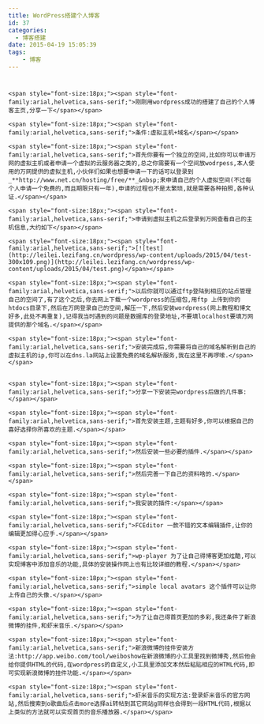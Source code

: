 ```yaml
---
title: WordPress搭建个人博客
id: 37
categories:
  - 博客搭建
date: 2015-04-19 15:05:39
tags:
    - 博客
---
```


# 
	<span style="font-size:18px;"><span style="font-family:arial,helvetica,sans-serif;">刚刚用wordpress成功的搭建了自己的个人博客主页,分享一下</span></span>

	<span style="font-size:18px;"><span style="font-family:arial,helvetica,sans-serif;">条件:虚拟主机+域名</span></span>

	<span style="font-size:18px;"><span style="font-family:arial,helvetica,sans-serif;">首先你要有一个独立的空间,比如你可以申请万网的虚拟主机或者申请一个虚拟的云服务器之类的,总之你需要有一个空间放wodrpess,本人使用的万网提供的虚拟主机,小伙伴们如果也想要申请一下的话可以登录到_**http://www.net.cn/hosting/free/**_&nbsp;来申请自己的个人虚拟空间(不过每个人申请一个免费的,而且期限只有一年),申请的过程也不是太繁琐,就是需要各种拍照,各种认证.</span></span>

	<span style="font-size:18px;"><span style="font-family:arial,helvetica,sans-serif;">申请到虚拟主机之后登录到万网查看自己的主机信息,大约如下</span></span>

	<span style="font-size:18px;"><span style="font-family:arial,helvetica,sans-serif;">[![test](http://leilei.lezifang.cn/wordpress/wp-content/uploads/2015/04/test-300x109.png)](http://leilei.lezifang.cn/wordpress/wp-content/uploads/2015/04/test.png)</span></span>

	<span style="font-size:18px;"><span style="font-family:arial,helvetica,sans-serif;">以后你就可以通过ftp登陆到相应的站点管理自己的空间了,有了这个之后,你去网上下载一个wordpress的压缩包,用ftp 上传到你的htdocs目录下,然后在万网登录自己的空间,解压一下,然后安装wordpress(网上教程和博文好多,此处不再重复),记得我当时遇到的问题是数据库的登录地址,不要填localhost要填万网提供的那个域名.</span></span>

	<span style="font-size:18px;"><span style="font-family:arial,helvetica,sans-serif;">安装完成后,你需要将自己的域名解析到自己的虚拟主机的ip,你可以在dns.la网站上设置免费的域名解析服务,我在这里不再啰嗦.</span></span>

## 
	<span style="font-size:18px;"><span style="font-family:arial,helvetica,sans-serif;">分享一下安装完wordpress后做的几件事:</span></span>

	<span style="font-size:18px;"><span style="font-family:arial,helvetica,sans-serif;">首先安装主题,主题有好多,你可以根据自己的喜好选择你所喜欢的主题.</span></span>

	<span style="font-size:18px;"><span style="font-family:arial,helvetica,sans-serif;">然后安装一些必要的插件.</span></span>

	<span style="font-size:18px;"><span style="font-family:arial,helvetica,sans-serif;">然后完善一下自己的资料啥的.</span></span>

	<span style="font-size:18px;"><span style="font-family:arial,helvetica,sans-serif;">我安装的插件:</span></span>

	<span style="font-size:18px;"><span style="font-family:arial,helvetica,sans-serif;">FCEditor 一款不错的文本编辑插件,让你的编辑更加得心应手.</span></span>

	<span style="font-size:18px;"><span style="font-family:arial,helvetica,sans-serif;">wp-player 为了让自己得博客更加炫酷,可以实现博客中添加音乐的功能,具体的安装操作网上也有比较详细的教程.</span></span>

	<span style="font-size:18px;"><span style="font-family:arial,helvetica,sans-serif;">simple local avatars 这个插件可以让你上传自己的头像.</span></span>

	<span style="font-size:18px;"><span style="font-family:arial,helvetica,sans-serif;">为了让自己得首页更加的多彩,我还条件了新浪微博的挂件,和虾米音乐.</span></span>

	<span style="font-size:18px;"><span style="font-family:arial,helvetica,sans-serif;">新浪微博的挂件安装方法:http://app.weibo.com/tool/weiboshow在新浪微博的小工具里找到微博秀,然后他会给你提供HTML的代码,在wordpress的自定义,小工具里添加文本然后粘贴相应的HTML代码,即可实现新浪微博的挂件功能.</span></span>

	<span style="font-size:18px;"><span style="font-family:arial,helvetica,sans-serif;">虾米音乐的实现方法:登录虾米音乐的官方网站,然后搜索到o歌曲后点击more选择ai转帖到其它网站g同样也会得到一段HTML代码,根据以上类似的方法就可以实现首页的音乐播放器.</span></span>
